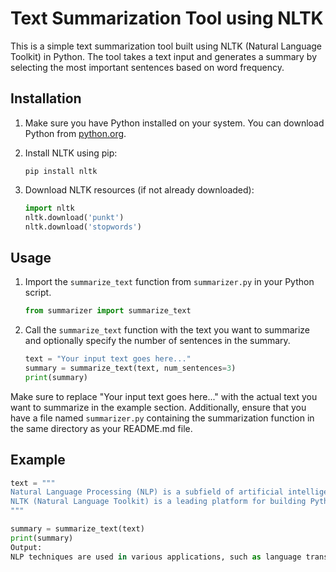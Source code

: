 # Text Summarization Tool using NLTK

This is a simple text summarization tool built using NLTK (Natural Language Toolkit) in Python. The tool takes a text input and generates a summary by selecting the most important sentences based on word frequency.

## Installation

1. Make sure you have Python installed on your system. You can download Python from [python.org](https://www.python.org/downloads/).

2. Install NLTK using pip:

    ```
    pip install nltk
    ```

3. Download NLTK resources (if not already downloaded):

    ```python
    import nltk
    nltk.download('punkt')
    nltk.download('stopwords')
    ```

## Usage

1. Import the `summarize_text` function from `summarizer.py` in your Python script.

    ```python
    from summarizer import summarize_text
    ```

2. Call the `summarize_text` function with the text you want to summarize and optionally specify the number of sentences in the summary.

    ```python
    text = "Your input text goes here..."
    summary = summarize_text(text, num_sentences=3)
    print(summary)
    ```

Make sure to replace "Your input text goes here..." with the actual text you want to summarize in the example section. Additionally, ensure that you have a file named `summarizer.py` containing the summarization function in the same directory as your README.md file.

## Example

```python
text = """
Natural Language Processing (NLP) is a subfield of artificial intelligence that focuses on the interaction between computers and humans through natural language. It aims to enable computers to understand, interpret, and generate human language in a useful way. NLP techniques are used in various applications, such as language translation, sentiment analysis, and text summarization.
NLTK (Natural Language Toolkit) is a leading platform for building Python programs to work with human language data. It provides easy-to-use interfaces to over 50 corpora and lexical resources, such as WordNet. NLTK also includes a suite of text processing libraries for classification, tokenization, stemming, tagging, parsing, and semantic reasoning.
"""

summary = summarize_text(text)
print(summary)
Output:
NLP techniques are used in various applications, such as language translation, sentiment analysis, and text summarization. NLTK (Natural Language Toolkit) is a leading platform for building Python programs to work with human language data. It provides easy-to-use interfaces to over 50 corpora and lexical resources, such as WordNet.
